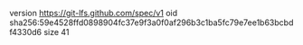 version https://git-lfs.github.com/spec/v1
oid sha256:59e4528ffd0898904fc37e9f3a0f0af296b3c1ba5fc79e7ee1b63bcbdf4330d6
size 41

